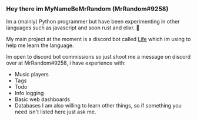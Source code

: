 ### Hey there im MyNameBeMrRandom (MrRandom#9258)
Im a (mainly) Python programmer but have been experimenting in other languages such as javascript and soon rust and elixr. 👀

My main project at the moment is a discord bot called [Life](https://github.com/iDevision/Life) which im using to help me learn the language.

Im open to discord bot commissions so just shoot me a message on discord over at MrRandom#9258, i have experience with:
  - Music players
  - Tags
  - Todo
  - Info logging
  - Basic web dashboards
  - Databases
I am also willing to learn other things, so if something you need isn't listed here just ask me.
